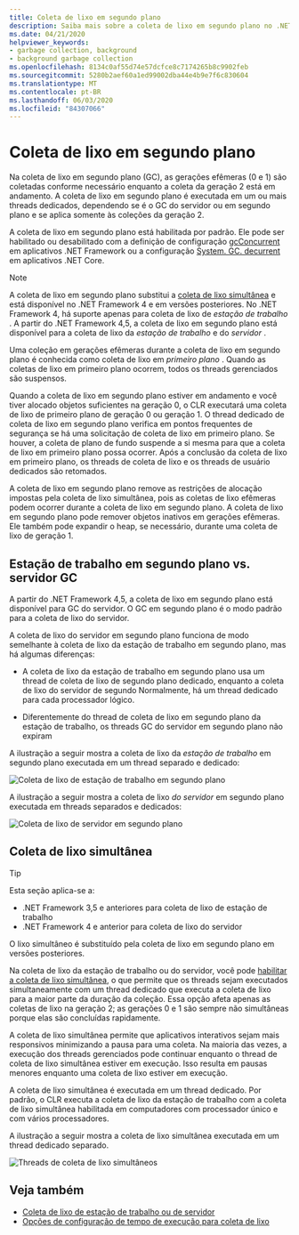 ```yaml
---
title: Coleta de lixo em segundo plano
description: Saiba mais sobre a coleta de lixo em segundo plano no .NET e como ela difere na coleta de lixo da estação de trabalho e do servidor.
ms.date: 04/21/2020
helpviewer_keywords:
- garbage collection, background
- background garbage collection
ms.openlocfilehash: 8134c0af55d74e57dcfce8c7174265b8c9902feb
ms.sourcegitcommit: 5280b2aef60a1ed99002dba44e4b9e7f6c830604
ms.translationtype: MT
ms.contentlocale: pt-BR
ms.lasthandoff: 06/03/2020
ms.locfileid: "84307066"
---
```

# <a name="background-garbage-collection"></a>Coleta de lixo em segundo plano

Na coleta de lixo em segundo plano (GC), as gerações efêmeras (0 e 1) são coletadas conforme necessário enquanto a coleta da geração 2 está em andamento. A coleta de lixo em segundo plano é executada em um ou mais threads dedicados, dependendo se é o GC do servidor ou em segundo plano e se aplica somente às coleções da geração 2.

A coleta de lixo em segundo plano está habilitada por padrão. Ele pode ser habilitado ou desabilitado com a definição de configuração [gcConcurrent](../../framework/configure-apps/file-schema/runtime/gcconcurrent-element.md) em aplicativos .NET Framework ou a configuração [System. GC. decurrent](../../core/run-time-config/garbage-collector.md#systemgcconcurrentcomplus_gcconcurrent) em aplicativos .NET Core.

> [!NOTE]
> A coleta de lixo em segundo plano substitui a [coleta de lixo simultânea](#concurrent-garbage-collection) e está disponível no .NET Framework 4 e em versões posteriores. No .NET Framework 4, há suporte apenas para coleta de lixo de *estação de trabalho* . A partir do .NET Framework 4,5, a coleta de lixo em segundo plano está disponível para a coleta de lixo da *estação de trabalho* e do *servidor* .

Uma coleção em gerações efêmeras durante a coleta de lixo em segundo plano é conhecida como coleta de lixo em *primeiro plano* . Quando as coletas de lixo em primeiro plano ocorrem, todos os threads gerenciados são suspensos.

Quando a coleta de lixo em segundo plano estiver em andamento e você tiver alocado objetos suficientes na geração 0, o CLR executará uma coleta de lixo de primeiro plano de geração 0 ou geração 1. O thread dedicado de coleta de lixo em segundo plano verifica em pontos frequentes de segurança se há uma solicitação de coleta de lixo em primeiro plano. Se houver, a coleta de plano de fundo suspende a si mesma para que a coleta de lixo em primeiro plano possa ocorrer. Após a conclusão da coleta de lixo em primeiro plano, os threads de coleta de lixo e os threads de usuário dedicados são retomados.

A coleta de lixo em segundo plano remove as restrições de alocação impostas pela coleta de lixo simultânea, pois as coletas de lixo efêmeras podem ocorrer durante a coleta de lixo em segundo plano. A coleta de lixo em segundo plano pode remover objetos inativos em gerações efêmeras. Ele também pode expandir o heap, se necessário, durante uma coleta de lixo de geração 1.

## <a name="background-workstation-vs-server-gc"></a>Estação de trabalho em segundo plano vs. servidor GC

A partir do .NET Framework 4,5, a coleta de lixo em segundo plano está disponível para GC do servidor. O GC em segundo plano é o modo padrão para a coleta de lixo do servidor.

A coleta de lixo do servidor em segundo plano funciona de modo semelhante à coleta de lixo da estação de trabalho em segundo plano, mas há algumas diferenças:

- A coleta de lixo da estação de trabalho em segundo plano usa um thread de coleta de lixo de segundo plano dedicado, enquanto a coleta de lixo do servidor de segundo Normalmente, há um thread dedicado para cada processador lógico.

- Diferentemente do thread de coleta de lixo em segundo plano da estação de trabalho, os threads GC do servidor em segundo plano não expiram

A ilustração a seguir mostra a coleta de lixo da *estação de trabalho* em segundo plano executada em um thread separado e dedicado:

![Coleta de lixo de estação de trabalho em segundo plano](media/fundamentals/background-workstation-garbage-collection.png)

A ilustração a seguir mostra a coleta de lixo *do servidor* em segundo plano executada em threads separados e dedicados:

![Coleta de lixo de servidor em segundo plano](media/fundamentals/background-server-garbage-collection.png)

## <a name="concurrent-garbage-collection"></a>Coleta de lixo simultânea

> [!TIP]
> Esta seção aplica-se a:
>
> - .NET Framework 3,5 e anteriores para coleta de lixo de estação de trabalho
> - .NET Framework 4 e anterior para coleta de lixo do servidor
>
> O lixo simultâneo é substituído pela coleta de lixo em segundo plano em versões posteriores.

Na coleta de lixo da estação de trabalho ou do servidor, você pode [habilitar a coleta de lixo simultânea](../../framework/configure-apps/file-schema/runtime/gcconcurrent-element.md), o que permite que os threads sejam executados simultaneamente com um thread dedicado que executa a coleta de lixo para a maior parte da duração da coleção. Essa opção afeta apenas as coletas de lixo na geração 2; as gerações 0 e 1 são sempre não simultâneas porque elas são concluídas rapidamente.

A coleta de lixo simultânea permite que aplicativos interativos sejam mais responsivos minimizando a pausa para uma coleta. Na maioria das vezes, a execução dos threads gerenciados pode continuar enquanto o thread de coleta de lixo simultânea estiver em execução. Isso resulta em pausas menores enquanto uma coleta de lixo estiver em execução.

A coleta de lixo simultânea é executada em um thread dedicado. Por padrão, o CLR executa a coleta de lixo da estação de trabalho com a coleta de lixo simultânea habilitada em computadores com processador único e com vários processadores.

A ilustração a seguir mostra a coleta de lixo simultânea executada em um thread dedicado separado.

![Threads de coleta de lixo simultâneos](media/gc-concurrent.png)

## <a name="see-also"></a>Veja também

- [Coleta de lixo de estação de trabalho ou de servidor](workstation-server-gc.md)
- [Opções de configuração de tempo de execução para coleta de lixo](../../core/run-time-config/garbage-collector.md)

